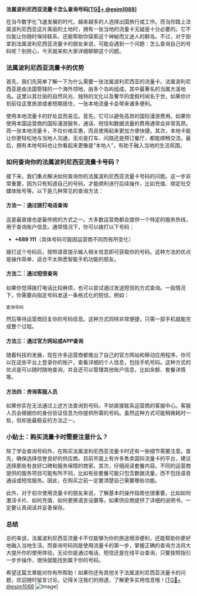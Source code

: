 **法属波利尼西亚流量卡怎么查询号码[[TG💪+ @esim1088](https://t.me/s/esim1088)]**

在当今数字化飞速发展的时代，越来越多的人选择出国旅行或工作。而当你踏上法属波利尼西亚这片美丽的土地时，拥有一张当地的流量卡无疑是十分必要的。它不仅能让你随时保持联系，还能帮助你探索这个神秘而又迷人的群岛。不过，对于刚拿到法属波利尼西亚流量卡的朋友来说，可能会遇到一个问题：怎么查询自己的号码呢？别担心，今天就来和大家详细聊聊这个问题。

### 法属波利尼西亚流量卡的优势

首先，我们先简单了解一下为什么需要一张法属波利尼西亚的流量卡。法属波利尼西亚是由法国管辖的一个海外领地，由多个岛屿组成，其中最著名的当属大溪地岛。这里以其壮丽的自然风光、独特的文化以及奢华的度假村闻名于世。如果你计划前往这里旅游或者短期居住，一张本地流量卡会带来诸多便利。

使用本地流量卡的好处显而易见。首先，它可以避免高昂的国际漫游费用。如果你使用本国运营商的国际漫游服务，通话、短信和数据流量的费用通常会非常高昂。而一张本地流量卡，不仅价格实惠，而且使用起来更加方便快捷。其次，本地卡能让你更轻松地与当地人沟通，无论是打车、问路还是预订餐厅，都能顺畅交流。最后，拥有本地号码也让你看起来更像是“本地人”，有助于融入当地的生活氛围。

### 如何查询你的法属波利尼西亚流量卡号码？

接下来，我们重点解决如何查询你的法属波利尼西亚流量卡号码的问题。这一步非常重要，因为只有知道自己的号码，才能顺利进行后续操作，比如充值、绑定社交媒体账号等。以下是几种常见的查询方法：

#### 方法一：通过拨打电话查询
这是最直接也是最传统的方式之一。大多数运营商都会提供一个特定的服务热线，用于查询账户信息。通常情况下，你可以拨打以下号码：

- **+689 111**（具体号码可能因运营商不同而有所变化）

拨打这个号码后，按照语音提示输入相关信息即可获取你的号码。这种方法的优点是操作简单，适合不太熟悉智能手机功能的朋友。

#### 方法二：通过短信查询
如果你觉得拨打电话比较麻烦，也可以尝试通过发送短信的方式查询。一般情况下，你需要向指定号码发送一条格式化的短信，例如：

```
查询号码
```

然后等待运营商回复你的号码信息。这种方式同样非常便捷，只需一部手机就能完成整个过程。

#### 方法三：通过官方网站或APP查询
随着科技的发展，现在许多运营商都推出了自己的官方网站和移动应用程序。你可以在这些平台上登录你的账户，查看详细的个人信息，包括手机号码。这种方式的优点是可以随时随地查询，并且还可以管理其他账户信息，比如余额、套餐详情等。

#### 方法四：咨询客服人员
如果你实在无法通过上述方法查询到号码，不妨直接联系运营商的客服中心。客服人员会根据你的身份验证信息为你提供所需的号码。虽然这种方式可能稍微耗时一些，但却是最稳妥的方法之一。

### 小贴士：购买流量卡时需要注意什么？

除了学会查询号码外，在购买法属波利尼西亚流量卡时还有一些细节需要注意。首先，确保选择信誉良好的供应商。目前市面上有许多售卖国际流量卡的平台，建议选择那些有良好口碑和服务保障的商家。其次，仔细阅读套餐内容。不同的运营商提供的服务项目可能有所不同，比如有些套餐可能只包含数据流量，而不包括语音通话或短信服务。因此，在购买之前一定要清楚自己需要哪些功能。

此外，对于初次使用流量卡的朋友来说，了解基本的操作指南也很重要。比如如何激活卡片、如何充值、如何更换语言设置等。如果供应商提供了详细的说明书，一定要认真阅读并妥善保存。

### 总结

总的来说，法属波利尼西亚流量卡不仅能够为你的旅途增添便利，还能帮助你更好地融入当地生活。而查询号码则是使用流量卡的第一步，掌握正确的查询方法将大大提升你的使用体验。无论你是通过电话、短信还是在线平台查询，只要按照指引一步步操作，很快就能找到属于你的号码。

希望这篇文章能对你有所帮助！如果你还有其他关于法属波利尼西亚流量卡的问题，欢迎随时留言讨论。记得关注我们的频道，了解更多实用信息哦！[[TG💪+ @esim1088](https://t.me/s/esim1088) ![Image](https://i.postimg.cc/4NQfJmqS/Snipaste-2025-05-13-00-14-12.png)]
